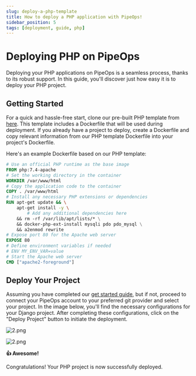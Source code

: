 ```yaml
---
slug: deploy-a-php-template
title: How to deploy a PHP application with PipeOps!
sidebar_position: 5
tags: [deployment, guide, php]
---
```


# Deploying PHP on PipeOps

Deploying your PHP applications on PipeOps is a seamless process, thanks to its robust support. In this guide, you'll discover just how easy it is to deploy your PHP project.

## Getting Started

For a quick and hassle-free start, clone our pre-built PHP template from [here](https://github.com/pipeops-dev/pipeops-php). This template includes a Dockerfile that will be used during deployment. If you already have a project to deploy, create a Dockerfile and copy relevant information from our PHP template Dockerfile into your project's Dockerfile.

Here's an example Dockerfile based on our PHP template:

```dockerfile
# Use an official PHP runtime as the base image
FROM php:7.4-apache
# Set the working directory in the container
WORKDIR /var/www/html
# Copy the application code to the container
COPY . /var/www/html
# Install any necessary PHP extensions or dependencies
RUN apt-get update && \
    apt-get install -y \
        # Add any additional dependencies here
    && rm -rf /var/lib/apt/lists/* \
    && docker-php-ext-install mysqli pdo pdo_mysql \
    && a2enmod rewrite
# Expose port 80 for the Apache web server
EXPOSE 80
# Define environment variables if needed
# ENV MY_ENV_VAR=value
# Start the Apache web server
CMD ["apache2-foreground"]
```

## Deploy Your Project

Assuming you have completed our [get started guide](/docs/User%20Guides/For%20Developers/dev-account-setup), but if not, proceed to connect your PipeOps account to your preferred git provider and select your project. In the image below, you'll find the necessary configurations for your Django project. After completing these configurations, click on the "Deploy Project" button to initiate the deployment.

![2.png](https://docs.pipeops.io/_next/image?url=%2F_next%2Fstatic%2Fmedia%2Fnodejs.fad7dd92.png&w=1200&q=75)

![2.png](https://res.cloudinary.com/djhh4kkml/image/upload/v1678875019/Pipeops/image_5_bhabno.png)

**👍 Awesome!**

Congratulations! Your PHP project is now successfully deployed.
